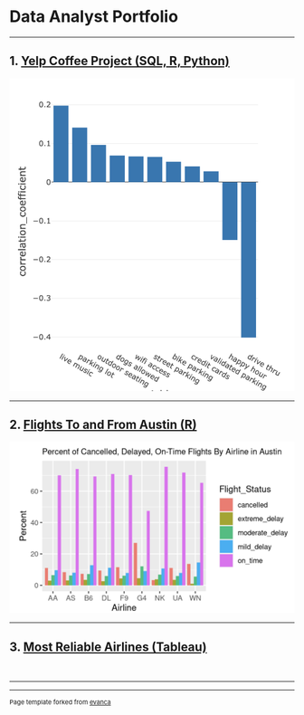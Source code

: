 # Data Analyst Portfolio

---
 
## 1. [Yelp Coffee Project (SQL, R, Python)](https://databricks-prod-cloudfront.cloud.databricks.com/public/4027ec902e239c93eaaa8714f173bcfc/270697009869749/2942856714861038/4867323561876272/latest.html)
<img src="images/Screen Shot 2022-04-05 at 4.27.00 PM.png"/>


---
## 2. [Flights To and From Austin (R)](https://rpubs.com/mwodka2/flight_delays_project)
<img src="images/Screen Shot 2022-04-05 at 4.24.23 PM.png"/>

---
## 3. [Most Reliable Airlines (Tableau)](https://public.tableau.com/views/ImpactofDiscountonProfit_16493606565550/Dashboard1?:language=en-US&publish=yes&:display_count=n&:origin=viz_share_link)
<img src=""/>


---




---
<p style="font-size:11px">Page template forked from <a href="https://github.com/evanca/quick-portfolio">evanca</a></p>
<!-- Remove above link if you don't want to attibute -->
